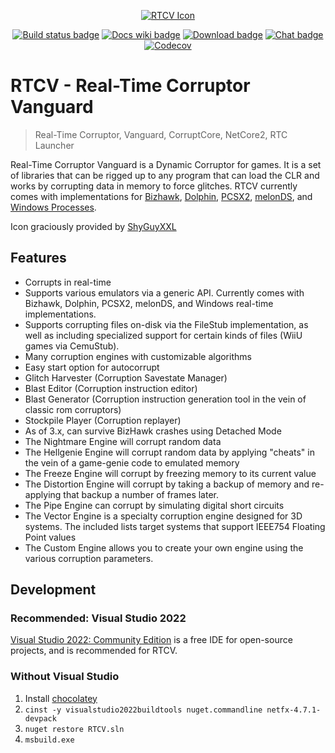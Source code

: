 <p align="center">
    <a href="https://corrupt.wiki/"><img src="Assets/Graphical Assets/Vanguard/icon.ico" alt="RTCV Icon" /></a>
</p>

<p align="center">
    <!-- Github action -->
    <a href="https://github.com/ircluzar/RTCV/actions?query=workflow%3ABuild+branch%505"><img src="https://github.com/ircluzar/RTCV/workflows/Build/badge.svg?branch=505" alt="Build status badge" /></a>
    <!-- Wiki -->
    <a href="https://corrupt.wiki/"><img src="https://img.shields.io/badge/docs-corrupt.wiki-blue.svg" alt="Docs wiki badge" /></a>
    <!-- Download -->
    <a href="https://redscientist.com/rtc"><img src="https://img.shields.io/badge/download-RTC-red.svg" alt="Download badge" /></a>
    <!-- Discord -->
    <a href="https://corrupt.wiki/corruptors/rtc/expert#rtc-dev-discord"><img src="https://img.shields.io/discord/279664862836031488.svg" alt="Chat badge" /></a>
    <!-- CodeCov -->
    <a href="https://codecov.io/gh/redscientistlabs/RTCV/branch/506"><img alt="Codecov" src="https://codecov.io/gh/redscientistlabs/RTCV/branch/506/graph/badge.svg"></a>
</p>

# RTCV - Real-Time Corruptor Vanguard

> Real-Time Corruptor, Vanguard, CorruptCore, NetCore2, RTC Launcher

Real-Time Corruptor Vanguard is a Dynamic Corruptor for games. It is a set of libraries that can be rigged up to any program that can load the CLR and works by corrupting data in memory to force glitches. RTCV currently comes with implementations for [Bizhawk](https://github.com/ircluzar/Bizhawk-Vanguard), [Dolphin](https://github.com/NarryG/dolphin-vanguard/), [PCSX2](https://github.com/NarryG/pcsx2-Vanguard), [melonDS](https://github.com/narryg/melonds-vanguard), and [Windows Processes](https://github.com/narryg/processstub-vanguard).

Icon graciously provided by [ShyGuyXXL](https://twitter.com/shyguyxxl)

## Features

- Corrupts in real-time
- Supports various emulators via a generic API. Currently comes with Bizhawk, Dolphin, PCSX2, melonDS, and Windows real-time implementations.
- Supports corrupting files on-disk via the FileStub implementation, as well as including specialized support for certain kinds of files (WiiU games via CemuStub).
- Many corruption engines with customizable algorithms
- Easy start option for autocorrupt
- Glitch Harvester (Corruption Savestate Manager)
- Blast Editor (Corruption instruction editor)
- Blast Generator (Corruption instruction generation tool in the vein of classic rom corruptors)
- Stockpile Player (Corruption replayer)
- As of 3.x, can survive BizHawk crashes using Detached Mode
- The Nightmare Engine will corrupt random data
- The Hellgenie Engine will corrupt random data by applying "cheats" in the vein of a game-genie code to emulated memory
- The Freeze Engine will corrupt by freezing memory to its current value
- The Distortion Engine will corrupt by taking a backup of memory and re-applying that backup a number of frames later.
- The Pipe Engine can corrupt by simulating digital short circuits
- The Vector Engine is a specialty corruption engine designed for 3D systems. The included lists target systems that support IEEE754 Floating Point values
- The Custom Engine allows you to create your own engine using the various corruption parameters.

## Development

### Recommended: Visual Studio 2022

[Visual Studio 2022: Community Edition](https://visualstudio.microsoft.com/vs/community/) is a free IDE for open-source projects, and is recommended for RTCV.

### Without Visual Studio

1. Install [chocolatey](https://chocolatey.org/install)
1. `cinst -y visualstudio2022buildtools nuget.commandline netfx-4.7.1-devpack`
1. `nuget restore RTCV.sln`
1. `msbuild.exe`
